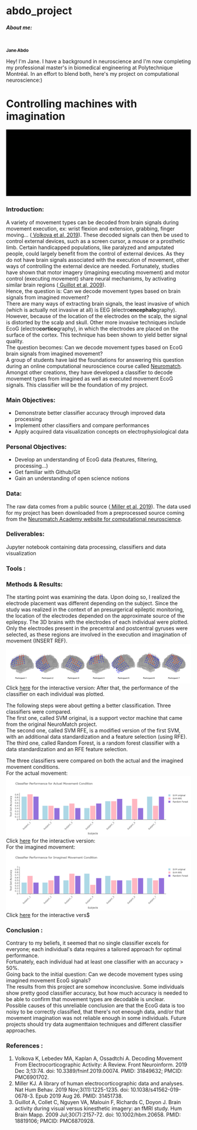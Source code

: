 # abdo_project
<h5> About me: </h5>
<a href="https://github.com/janeabdo">
   <img src="https://avatars.githubusercontent.com/u/160653193?v=4" width="100px;" alt=""/>
   <br /><sub><b>Jane Abdo</b></sub>
</a>

Hey! I'm Jane. I have a background in neuroscience and I'm now completing my professional master's in biomedical engineering at Polytechnique Montréal. In an effort to blend both, here's my project on computational neuroscience:) 

<h1> Controlling machines with imagination  </h1>
<img src="https://github.com/brainhack-school2024/abdo_project/blob/iss1/Project%20intro.gif?raw=true" >
<h3> <strong>Introduction:</strong> </h3>
A variety of movement types can be decoded from brain signals during movement execution, ex: wrist flexion and extension, grabbing, finger moving… (<a href= "https://www.ncbi.nlm.nih.gov/pmc/articles/PMC6901702/ "> Volkova et al, 2019</a>). These decoded signals can then be used to control external devices, such as a screen cursor, a mouse or a prosthetic limb. Certain handicapped populations, like paralyzed and amputated people, could largely benefit from the control of external devices. As they do not have brain signals associated with the execution of movement, other ways of controlling the external device are needed. Fortunately, studies have shown that motor imagery (imagining executing movement) and motor control (executing movement) share neural mechanisms, by activating similar brain regions (<a href= "https://pubmed.ncbi.nlm.nih.gov/18819106/ "> Guillot et al, 2009</a>).
<br> Hence, the question is: Can we decode movement types based on brain signals from imagined movement?
<br> There are many ways of extracting brain signals, the least invasive of which (which is actually not invasive at all) is EEG (electro<strong>encephalo</strong>graphy). However, because of the location of the electrodes on the scalp, the signal is distorted by the scalp and skull. Other more invasive techniques include EcoG (electro<strong>cortico</strong>graphy), in which the electrodes are placed on the surface of the cortex. This technique has been shown to yield better signal quality.
<br> The question becomes: Can we decode movement types based on EcoG brain signals from imagined movement?
<br> A group of students have laid the foundations for answering this question during an online computational neuroscience course called <a href= "https://compneuro.neuromatch.io/"> Neuromatch</a>. Amongst other creations, they have developed a classifier to decode movement types from imagined as well as executed movement EcoG signals. This classifier will be the foundation of my project.
<h3> <strong>Main Objectives:</strong> </h3>
<ul>
<li>Demonstrate better classifier accuracy through improved data processing </li>
<li>Implement other classifiers and compare performances </li>
<li>Apply acquired data visualization concepts on electrophysiological data </li>
</ul>
<h3> <strong>Personal Objectives:</strong> </h3>
<ul>
<li>Develop an understanding of EcoG data (features, filtering, processing…)</li>
<li>Get familiar with Github/Git</li>
<li>Gain an understanding of open science notions</li>
</ul>
<h3> <strong>Data:</strong> </h3>
The raw data comes from a public source (<a href= "https://pubmed.ncbi.nlm.nih.gov/31451738/ "> Miller et al, 2019</a>). The data used for my project has been downloaded from a preprocessed source coming from the <a  href = "https://osf.io/ksqv8"> Neuromatch Academy website for computational neuroscience</a>.
<h3> <strong>Deliverables:</strong> </h3>
Jupyter notebook containing data processing, classifiers and data visualization
<h3> <strong> Tools :</strong> </h3>
<h3> <strong> Methods & Results:</strong> </h3>
The starting point was examining the data. Upon doing so, I realized the electrode placement was different depending on the subject. Since the study was realized in the context of an presurgerical epileptic monitoring, the location of the electrodes depended on the approximate source of the epilepsy. The 3D brains with the electrodes of each individual were plotted. Only the electrodes present in the precentral and postcentral gyruses were selected, as these regions are involved in the execution and imagination of movement (INSERT REF).  
<img src="https://github.com/brainhack-school2024/abdo_project/blob/iss1/images/brains.png?raw=true">
Click <a href="https://brainhack-school2024.github.io/abdo_project/3dbrain_electrodes.html">here</a> for the interactive version: 
After that, the performance of the classifier on each individual was plotted. 

The following steps were about getting a better classification. Three classifiers were compared. 
<br>The first one, called SVM original, is a support vector machine that came from the original NeuroMatch project. 
<br> The second one, called SVM RFE, is a modified version of the first SVM, with an additional data standardization and a feature selection (using RFE).
<br> The third one, called Random Forest, is a random forest classifier with a data standardization and an RFE feature selection.

The three classifiers were compared on both the actual and the imagined movement conditions. 
<br>For the actual movement: 
<img src="https://github.com/brainhack-school2024/abdo_project/blob/iss1/images/classifier_actual_movement.png?raw=true" >
Click <a href="https://brainhack-school2024.github.io/abdo_project/Actual_Movement_Condition.html">here</a> for the interactive version:
<br> For the imagined movement:
<img src="https://github.com/brainhack-school2024/abdo_project/blob/iss1/images/classifier_imagined_movement.png?raw=true" >
Click <a href="https://brainhack-school2024.github.io/abdo_project/Imagined_Movement_Condition.html">here</a> for the interactive vers$
<h3> <strong> Conclusion :</strong> </h3>
Contrary to my beliefs, it seemed that no single classifier excels for everyone; each individual's data requires a tailored approach for optimal performance.
<br> Fortunately, each individual had at least one classifier with an accuracy > 50%. 
<br> Going back to the initial question: Can we decode movement types using imagined movement EcoG signals?
<br> The results from this project are somehow inconclusive. Some individuals show pretty good classifier accuracy, but how much accuracy is needed to be able to confirm that movement types are decodable is unclear. 
<br> Possible causes of this unreliable conclusion are that the EcoG data is too noisy to be correctly classified, that there's not eneough data, and/or that movement imagination was not reliable enough in some individuals. Future projects should try data augmenttaion techniques and different classifier approaches. 
<h3> <strong> References :</strong> </h3>
<ol>
<li> Volkova K, Lebedev MA, Kaplan A, Ossadtchi A. Decoding Movement From Electrocorticographic Activity: A Review. Front Neuroinform. 2019 Dec 3;13:74. doi: 10.3389/fninf.2019.00074. PMID: 31849632; PMCID: PMC6901702.</li>
<li>Miller KJ. A library of human electrocorticographic data and analyses. Nat Hum Behav. 2019 Nov;3(11):1225-1235. doi: 10.1038/s41562-019-0678-3. Epub 2019 Aug 26. PMID: 31451738.</li>
<li>Guillot A, Collet C, Nguyen VA, Malouin F, Richards C, Doyon J. Brain activity during visual versus kinesthetic imagery: an fMRI study. Hum Brain Mapp. 2009 Jul;30(7):2157-72. doi: 10.1002/hbm.20658. PMID: 18819106; PMCID: PMC6870928.</li>


